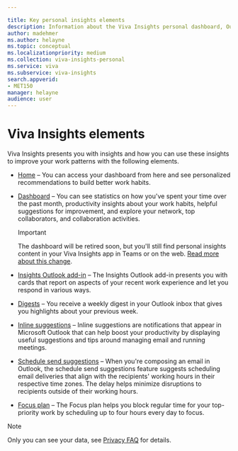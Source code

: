 ```yaml
---

title: Key personal insights elements
description: Information about the Viva Insights personal dashboard, Outlook add-in, digests, and inline suggestions in Outlook
author: madehmer
ms.author: helayne
ms.topic: conceptual
ms.localizationpriority: medium 
ms.collection: viva-insights-personal 
ms.service: viva 
ms.subservice: viva-insights 
search.appverid: 
- MET150 
manager: helayne
audience: user
---
```


# Viva Insights elements

Viva Insights presents you with insights and how you can use these insights to improve your work patterns with the following elements.

* [Home](home-web.md) &ndash; You can access your dashboard from here and see personalized recommendations  to build better work habits.
* [Dashboard](dashboard-2.md) &ndash; You can see statistics on how you've spent your time over the past month, productivity insights about your work habits, helpful suggestions for improvement, and explore your network, top collaborators, and collaboration activities.
    >[!IMPORTANT]
    > The dashboard will be retired soon, but you'll still find personal insights content in your Viva Insights app in Teams or on the web. [Read more about this change](../reference/mya-retirement.md). 

* [Insights Outlook add-in](add-in.md) &ndash; The Insights Outlook add-in presents you with cards that report on aspects of your recent work experience and let you respond in various ways.
* [Digests](email-digests-3.md) &ndash; You receive a weekly digest in your Outlook inbox that gives you highlights about your previous week.
* [Inline suggestions](mya-notifications.md) &ndash; Inline suggestions are notifications that appear in Microsoft Outlook that can help boost your productivity by displaying useful suggestions and tips around managing email and running meetings.
* [Schedule send suggestions](schedule-send.md) &ndash; When you're composing an email in Outlook, the schedule send suggestions feature suggests scheduling email deliveries that align with the recipients' working hours in their respective time zones. The delay helps minimize disruptions to recipients outside of their working hours.
* [Focus plan](focus-plan.md) &ndash; The Focus plan helps you block regular time for your top-priority work by scheduling up to four hours every day to focus.

>[!Note]
>Only you can see your data, see [Privacy FAQ](../overview/mya-faq.md#privacy) for details.
